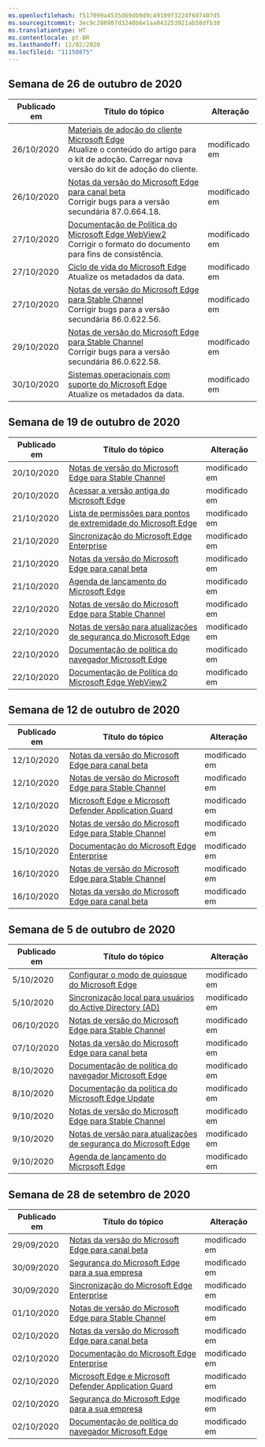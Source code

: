 ```yaml
---
ms.openlocfilehash: f517099a4535d69db9d9c49109f3224f607407d5
ms.sourcegitcommit: 3ec9c280987d3240b6e1aa043253921ab58dfb30
ms.translationtype: HT
ms.contentlocale: pt-BR
ms.lasthandoff: 11/02/2020
ms.locfileid: "11150875"
---
```

<!-- This file is generated automatically each week. Changes made to this file will be overwritten.-->

## Semana de 26 de outubro de 2020


| Publicado em |Título do tópico | Alteração |
|------|------------|--------|
| 26/10/2020 | [Materiais de adoção do cliente Microsoft Edge](/DeployEdge/microsoft-edge-customer-adoption-kit)<br>Atualize o conteúdo do artigo para o kit de adoção. Carregar nova versão do kit de adoção do cliente. | modificado em |
| 26/10/2020 | [Notas da versão do Microsoft Edge para canal beta](/DeployEdge/microsoft-edge-relnote-beta-channel)<br>Corrigir bugs para a versão secundária 87.0.664.18. | modificado em |
| 27/10/2020 | [Documentação de Política do Microsoft Edge WebView2](/DeployEdge/microsoft-edge-webview-policies)<br>Corrigir o formato do documento para fins de consistência. | modificado em |
| 27/10/2020 | [Ciclo de vida do Microsoft Edge](/DeployEdge/microsoft-edge-support-lifecycle)<br>Atualize os metadados da data. | modificado em |
| 27/10/2020 | [Notas de versão do Microsoft Edge para Stable Channel](/DeployEdge/microsoft-edge-relnote-stable-channel)<br>Corrigir bugs para a versão secundária 86.0.622.56. | modificado em |
| 29/10/2020 | [Notas de versão do Microsoft Edge para Stable Channel](/DeployEdge/microsoft-edge-relnote-stable-channel)<br>Corrigir bugs para a versão secundária 86.0.622.58. | modificado em |
| 30/10/2020 | [Sistemas operacionais com suporte do Microsoft Edge](/DeployEdge/microsoft-edge-supported-operating-systems)<br>Atualize os metadados da data. | modificado em |


## Semana de 19 de outubro de 2020


| Publicado em |Título do tópico | Alteração |
|------|------------|--------|
| 20/10/2020 | [Notas de versão do Microsoft Edge para Stable Channel](/DeployEdge/microsoft-edge-relnote-stable-channel) | modificado em |
| 20/10/2020 | [Acessar a versão antiga do Microsoft Edge](/DeployEdge/microsoft-edge-sysupdate-access-old-edge) | modificado em |
| 21/10/2020 | [Lista de permissões para pontos de extremidade do Microsoft Edge](/DeployEdge/microsoft-edge-security-endpoints) | modificado em |
| 21/10/2020 | [Sincronização do Microsoft Edge Enterprise](/DeployEdge/microsoft-edge-enterprise-sync) | modificado em |
| 21/10/2020 | [Notas da versão do Microsoft Edge para canal beta](/DeployEdge/microsoft-edge-relnote-beta-channel) | modificado em |
| 21/10/2020 | [Agenda de lançamento do Microsoft Edge](/DeployEdge/microsoft-edge-release-schedule) | modificado em |
| 22/10/2020 | [Notas de versão do Microsoft Edge para Stable Channel](/DeployEdge/microsoft-edge-relnote-stable-channel) | modificado em |
| 22/10/2020 | [Notas de versão para atualizações de segurança do Microsoft Edge](/DeployEdge/microsoft-edge-relnotes-security) | modificado em |
| 22/10/2020 | [Documentação de política do navegador Microsoft Edge](/DeployEdge/microsoft-edge-policies) | modificado em |
| 22/10/2020 | [Documentação de Política do Microsoft Edge WebView2](/DeployEdge/microsoft-edge-webview-policies) | modificado em |


## Semana de 12 de outubro de 2020


| Publicado em |Título do tópico | Alteração |
|------|------------|--------|
| 12/10/2020 | [Notas da versão do Microsoft Edge para canal beta](/DeployEdge/microsoft-edge-relnote-beta-channel) | modificado em |
| 12/10/2020 | [Notas de versão do Microsoft Edge para Stable Channel](/DeployEdge/microsoft-edge-relnote-stable-channel) | modificado em |
| 12/10/2020 | [Microsoft Edge e Microsoft Defender Application Guard](/DeployEdge/microsoft-edge-security-windows-defender-application-guard) | modificado em |
| 13/10/2020 | [Notas de versão do Microsoft Edge para Stable Channel](/DeployEdge/microsoft-edge-relnote-stable-channel) | modificado em |
| 15/10/2020 | [Documentação do Microsoft Edge Enterprise](/DeployEdge/index) | modificado em |
| 16/10/2020 | [Notas de versão do Microsoft Edge para Stable Channel](/DeployEdge/microsoft-edge-relnote-stable-channel) | modificado em |
| 16/10/2020 | [Notas da versão do Microsoft Edge para canal beta](/DeployEdge/microsoft-edge-relnote-beta-channel) | modificado em |


## Semana de 5 de outubro de 2020


| Publicado em |Título do tópico | Alteração |
|------|------------|--------|
| 5/10/2020 | [Configurar o modo de quiosque do Microsoft Edge](/DeployEdge/microsoft-edge-configure-kiosk-mode) | modificado em |
| 5/10/2020 | [Sincronização local para usuários do Active Directory (AD)](/DeployEdge/microsoft-edge-on-premises-sync) | modificado em |
| 06/10/2020 | [Notas de versão do Microsoft Edge para Stable Channel](/DeployEdge/microsoft-edge-relnote-stable-channel) | modificado em |
| 07/10/2020 | [Notas da versão do Microsoft Edge para canal beta](/DeployEdge/microsoft-edge-relnote-beta-channel) | modificado em |
| 8/10/2020 | [Documentação de política do navegador Microsoft Edge](/DeployEdge/browser-policies/en-us/microsoft-edge-policies) | modificado em |
| 8/10/2020 | [Documentação da política do Microsoft Edge Update](/DeployEdge/microsoft-edge-update-policies) | modificado em |
| 9/10/2020 | [Notas de versão do Microsoft Edge para Stable Channel](/DeployEdge/microsoft-edge-relnote-stable-channel) | modificado em |
| 9/10/2020 | [Notas de versão para atualizações de segurança do Microsoft Edge](/DeployEdge/microsoft-edge-relnotes-security) | modificado em |
| 9/10/2020 | [Agenda de lançamento do Microsoft Edge](/DeployEdge/microsoft-edge-release-schedule) | modificado em |


## Semana de 28 de setembro de 2020


| Publicado em |Título do tópico | Alteração |
|------|------------|--------|
| 29/09/2020 | [Notas da versão do Microsoft Edge para canal beta](/DeployEdge/microsoft-edge-relnote-beta-channel) | modificado em |
| 30/09/2020 | [Segurança do Microsoft Edge para a sua empresa](/DeployEdge/ms-edge-security-for-business) | modificado em |
| 30/09/2020 | [Sincronização do Microsoft Edge Enterprise](/DeployEdge/microsoft-edge-enterprise-sync) | modificado em |
| 01/10/2020 | [Notas de versão do Microsoft Edge para Stable Channel](/DeployEdge/microsoft-edge-relnote-stable-channel) | modificado em |
| 02/10/2020 | [Notas da versão do Microsoft Edge para canal beta](/DeployEdge/microsoft-edge-relnote-beta-channel) | modificado em |
| 02/10/2020 | [Documentação do Microsoft Edge Enterprise](/DeployEdge/index) | modificado em |
| 02/10/2020 | [Microsoft Edge e Microsoft Defender Application Guard](/DeployEdge/microsoft-edge-security-windows-defender-application-guard) | modificado em |
| 02/10/2020 | [Segurança do Microsoft Edge para a sua empresa](/DeployEdge/ms-edge-security-for-business) | modificado em |
| 02/10/2020 | [Documentação de política do navegador Microsoft Edge](/DeployEdge/microsoft-edge-policies) | modificado em |
